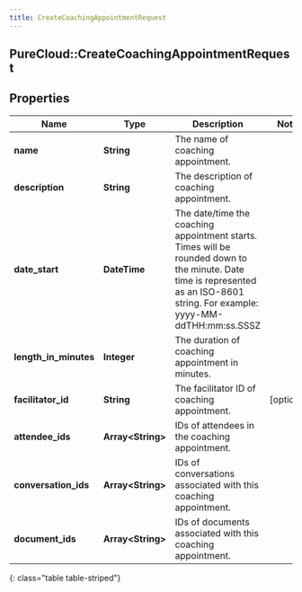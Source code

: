 ```yaml
---
title: CreateCoachingAppointmentRequest
---
```

## PureCloud::CreateCoachingAppointmentRequest

## Properties

|Name | Type | Description | Notes|
|------------ | ------------- | ------------- | -------------|
| **name** | **String** | The name of coaching appointment. | |
| **description** | **String** | The description of coaching appointment. | |
| **date_start** | **DateTime** | The date/time the coaching appointment starts. Times will be rounded down to the minute. Date time is represented as an ISO-8601 string. For example: yyyy-MM-ddTHH:mm:ss.SSSZ | |
| **length_in_minutes** | **Integer** | The duration of coaching appointment in minutes. | |
| **facilitator_id** | **String** | The facilitator ID of coaching appointment. | [optional] |
| **attendee_ids** | **Array&lt;String&gt;** | IDs of attendees in the coaching appointment. | |
| **conversation_ids** | **Array&lt;String&gt;** | IDs of conversations associated with this coaching appointment. | |
| **document_ids** | **Array&lt;String&gt;** | IDs of documents associated with this coaching appointment. | |
{: class="table table-striped"}


